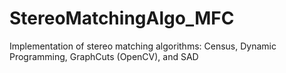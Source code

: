 # StereoMatchingAlgo_MFC
Implementation of stereo matching algorithms: Census, Dynamic Programming, GraphCuts (OpenCV), and SAD
